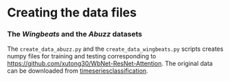 # Creating the data files

### The *Wingbeats* and the *Abuzz* datasets

The `create_data_abuzz.py` and the `create_data_wingbeats.py` scripts creates numpy files for training and testing corresponding
to https://github.com/xutong30/WbNet-ResNet-Attention.
The original data can be downloaded from [timeseriesclassification](timeseriesclassification.com).


 
